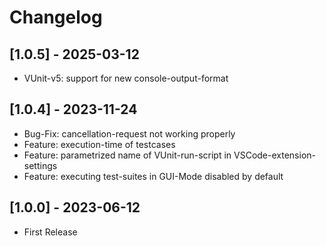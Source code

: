 # Changelog

## [1.0.5] - 2025-03-12
- VUnit-v5: support for new console-output-format

## [1.0.4] - 2023-11-24
- Bug-Fix: cancellation-request not working properly
- Feature: execution-time of testcases
- Feature: parametrized name of VUnit-run-script in VSCode-extension-settings
- Feature: executing test-suites in GUI-Mode disabled by default

## [1.0.0] - 2023-06-12
- First Release